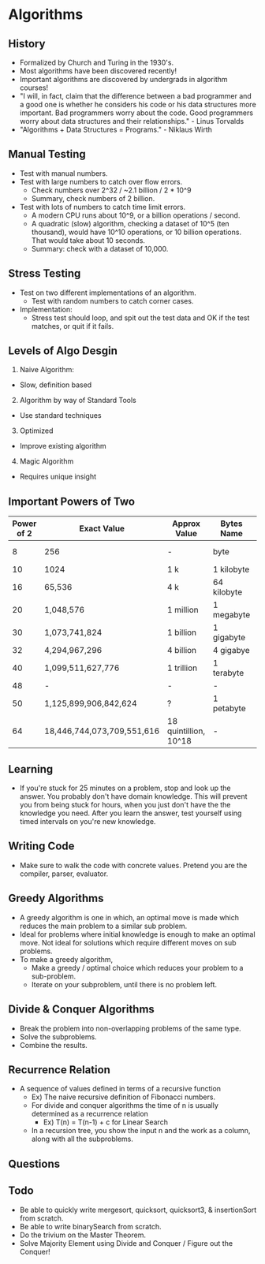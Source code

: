 # Algorithms
## History
- Formalized by Church and Turing in the 1930's.
- Most algorithms have been discovered recently!
- Important algorithms are discovered by undergrads in algorithm courses!
- "I will, in fact, claim that the difference between a bad programmer and a
good one is whether he considers his code or his data structures more
important. Bad programmers worry about the code. Good programmers
worry about data structures and their relationships." - Linus Torvalds
- "Algorithms + Data Structures = Programs." - Niklaus Wirth

## Manual Testing
- Test with manual numbers.
- Test with large numbers to catch over flow errors.
  - Check numbers over 2^32 / ~2.1 billion / 2 * 10^9
  - Summary, check numbers of 2 billion.
- Test with lots of numbers to catch time limit errors.
  - A modern CPU runs about 10^9, or a billion operations / second.
  - A quadratic (slow) algorithm, checking a dataset of 10^5 (ten thousand),
    would have 10^10 operations, or 10 billion operations. That would take about 10 seconds.  
  - Summary: check with a dataset of 10,000.

## Stress Testing
- Test on two different implementations of an algorithm.
  - Test with random numbers to catch corner cases.
- Implementation:
  - Stress test should loop, and spit out the test data and OK if the test matches,
  or quit if it fails.

## Levels of Algo Desgin
1. Naive Algorithm:
  - Slow, definition based
2. Algorithm by way of Standard Tools
  - Use standard techniques
3. Optimized
  - Improve existing algorithm
4. Magic Algorithm
  - Requires unique insight

## Important Powers of Two
| Power of 2 | Exact Value | Approx Value | Bytes Name | Common Type |
| - | - | - | - | - |
| 8 | 256 | - | byte | Byte, Char |
| 10 | 1024 | 1 k | 1 kilobyte |
| 16 | 65,536 | 4 k | 64 kilobyte | Short |
| 20 | 1,048,576 | 1 million | 1 megabyte |
| 30 | 1,073,741,824 | 1 billion | 1 gigabyte |
| 32 | 4,294,967,296 | 4 billion | 4 gigabye | Int, Float |
| 40 | 1,099,511,627,776 | 1 trillion | 1 terabyte |
| 48 | - | - | - |
| 50 | 1,125,899,906,842,624 | ? | 1 petabyte |
| 64 | 18,446,744,073,709,551,616 | 18 quintillion, 10^18 | - | Long, Double |

## Learning
- If you're stuck for 25 minutes on a problem, stop and look up the answer. You probably don't have domain knowledge. This will prevent you from being stuck for hours, when you just don't have the the knowledge you need. After you learn the answer, test yourself using timed intervals on you're new knowledge.

## Writing Code
- Make sure to walk the code with concrete values. Pretend you are the compiler, parser, evaluator.

## Greedy Algorithms
- A greedy algorithm is one in which, an optimal move is made which reduces the main problem to a similar sub problem.
- Ideal for problems where initial knowledge is enough to make an optimal move. Not ideal for solutions which require different moves on sub problems.
- To make a greedy algorithm,
  - Make a greedy / optimal choice which reduces your problem to a sub-problem.
  - Iterate on your subproblem, until there is no problem left.

## Divide & Conquer Algorithms
- Break the problem into non-overlapping problems of the same type.
- Solve the subproblems.
- Combine the results.

## Recurrence Relation
- A sequence of values defined in terms of a recursive function
  - Ex) The naive recursive definition of Fibonacci numbers.
  - For divide and conquer algorithms the time of n is usually determined as a recurrence relation
    - Ex) T(n) = T(n-1) + c for Linear Search
  - In a recursion tree, you show the input n and the work as a column, along with all the subproblems.

## Questions

## Todo
- Be able to quickly write mergesort, quicksort, quicksort3, & insertionSort from scratch.
- Be able to write binarySearch from scratch.
- Do the trivium on the Master Theorem.
- Solve Majority Element using Divide and Conquer / Figure out the Conquer!
